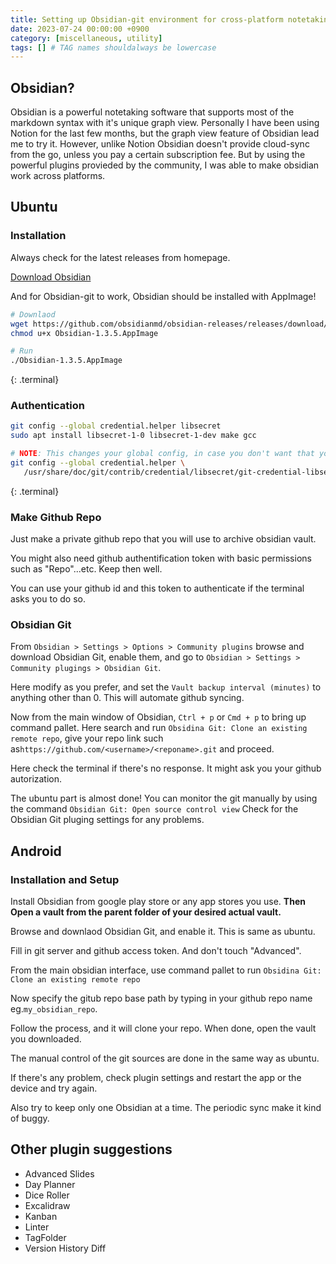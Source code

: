 ```yaml
---
title: Setting up Obsidian-git environment for cross-platform notetaking
date: 2023-07-24 00:00:00 +0900
category: [miscellaneous, utility]
tags: [] # TAG names shouldalways be lowercase
---
```


## Obsidian?

Obsidian is a powerful notetaking software that supports most of the markdown syntax with it's unique graph view.
Personally I have been using Notion for the last few months, but the graph view feature of Obsidian lead me to try it.
However, unlike Notion Obsidian doesn't provide cloud-sync from the go, unless you pay a certain subscription fee.
But by using the powerful plugins provieded by the community, I was able to make obsidian work across platforms.

## Ubuntu
### Installation

Always check for the latest releases from homepage.

[Download Obsidian](https://obsidian.md/download)

And for Obsidian-git to work, Obsidian should be installed with AppImage!

```bash
# Downlaod
wget https://github.com/obsidianmd/obsidian-releases/releases/download/v1.3.5/Obsidian-1.3.5.AppImage
chmod u+x Obsidian-1.3.5.AppImage

# Run
./Obsidian-1.3.5.AppImage
```
{: .terminal}

### Authentication

```bash
git config --global credential.helper libsecret
sudo apt install libsecret-1-0 libsecret-1-dev make gcc

# NOTE: This changes your global config, in case you don't want that you can omit the `--global` and execute it in your existing git repository.
git config --global credential.helper \
   /usr/share/doc/git/contrib/credential/libsecret/git-credential-libsecret
```
{: .terminal}

### Make Github Repo

Just make a private github repo that you will use to archive obsidian vault.

You might also need github authentification token with basic permissions such as "Repo"...etc. Keep then well.

You can use your github id and this token to authenticate if the terminal asks you to do so.


### Obsidian Git

From `Obsidian > Settings > Options > Community plugins` browse and download Obsidian Git, enable them, and go to `Obsidian > Settings > Community plugings > Obsidian Git`.

Here modify as you prefer, and set the `Vault backup interval (minutes)` to anything other than 0. This will automate github syncing.

Now from the main window of Obsidian, `Ctrl + p` or `Cmd + p` to bring up command pallet. Here search and run `Obsidina Git: Clone an existing remote repo`, give your repo link such as`https://github.com/<username>/<reponame>.git` and proceed.

Here check the terminal if there's no response. It might ask you your github autorization.

The ubuntu part is almost done! You can monitor the git manually by using the command `Obsidian Git: Open source control view` Check for the Obsidian Git pluging settings for any problems.

## Android
### Installation and Setup

Install Obsidian from google play store or any app stores you use.
**Then Open a vault from the parent folder of your desired actual vault.**

Browse and downlaod Obsidian Git, and enable it. This is same as ubuntu.

Fill in git server and github access token.
And don't touch "Advanced".

From the main obsidian interface, use command pallet to run `Obsidina Git: Clone an existing remote repo`

Now specify the gitub repo base path by typing in your github repo name eg.`my_obsidian_repo`.

Follow the process, and it will clone your repo. When done, open the vault you downloaded.

The manual control of the git sources are done in the same way as ubuntu.

If there's any problem, check plugin settings and restart the app or the device and try again.

Also try to keep only one Obsidian at a time. The periodic sync make it kind of buggy.

## Other plugin suggestions
- Advanced Slides
- Day Planner
- Dice Roller
- Excalidraw
- Kanban
- Linter
- TagFolder
- Version History Diff


